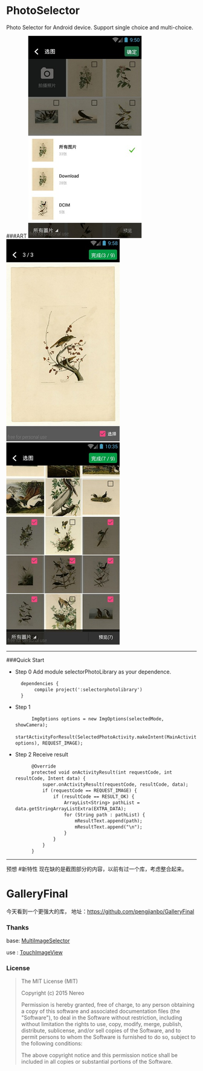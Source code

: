 # PhotoSelector

Photo Selector for Android device. Support single choice and multi-choice.



###ART
![Catalogy1](art/demo1.jpg) ![Preview](art/demo2.jpg) ![Select1](art/demo3.jpg)


-------------------
 



###Quick Start 


* Step 0 Add module selectorPhotoLibrary as your dependence.

	
		dependencies { 
	   		 compile project(':selectorphotolibrary')
		}



* Step 1
  

			ImgOptions options = new ImgOptions(selectedMode, showCamera);
            startActivityForResult(SelectedPhotoActivity.makeIntent(MainActivity.this, options), REQUEST_IMAGE);
	
 

* Step 2
Receive result 

 
		    @Override
            protected void onActivityResult(int requestCode, int resultCode, Intent data) {
                super.onActivityResult(requestCode, resultCode, data);
                if (requestCode == REQUEST_IMAGE) {
                    if (resultCode == RESULT_OK) {
                        ArrayList<String> pathList = data.getStringArrayListExtra(EXTRA_DATA);
                        for (String path : pathList) {
                            mResultText.append(path);
                            mResultText.append("\n");
                        }
                    }
                }
            }

  

 
 
---
预想
#新特性
现在缺的是截图部分的内容，以前有过一个库，考虑整合起来。


# GalleryFinal

今天看到一个更强大的库， 地址：https://github.com/pengjianbo/GalleryFinal

### Thanks

base: [MultiImageSelector](https://github.com/lovetuzitong/MultiImageSelector)

use : [TouchImageView](https://github.com/MikeOrtiz/TouchImageView)

### License

> The MIT License (MIT)
> 
> Copyright (c) 2015 Nereo
> 
> Permission is hereby granted, free of charge, to any person obtaining a copy of this software and associated documentation files (the "Software"), to deal in the Software without restriction, including without limitation the rights to use, copy, modify, merge, publish, distribute, sublicense, and/or sell copies of the Software, and to permit persons to whom the Software is furnished to do so, subject to the following conditions:
> 
> The above copyright notice and this permission notice shall be included in all copies or substantial portions of the Software.  
